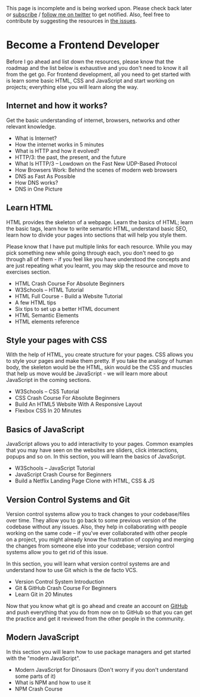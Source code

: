 <div className='alert alert-primary' style={{ marginBottom: '-10px'}}>
  This page is incomplete and is being worked upon. Please check back later or <a href='/signup'>subscribe</a> / <a href='https://twitter.com/kamranahmedse'>follow me on twitter</a> to get notified. Also, feel free to contribute by suggesting the resources in <a href='https://github.com/kamranahmedse/developer-roadmap'>the issues</a>.
</div>

# Become a Frontend Developer
Before I go ahead and list down the resources, please know that the roadmap and the list below is exhaustive and you don't need to know it all from the get go. For frontend development, all you need to get started with is learn some basic HTML, CSS and JavaScript and start working on projects; everything else you will learn along the way. 

## Internet and how it works?

Get the basic understanding of internet, browsers, networks and other relevant knowledge. 

* <BadgeLink badgeText='Read' href='/guides/what-is-internet'>What is Internet?</BadgeLink>
* <BadgeLink badgeText='Watch' href='https://www.youtube.com/watch?v=7_LPdttKXPc'>How the internet works in 5 minutes</BadgeLink>
* <BadgeLink badgeText='Read' href='https://kamranahmed.info/blog/2016/08/13/http-in-depth/'>What is HTTP and how it evolved?</BadgeLink>
* <BadgeLink badgeText='Read' href='https://blog.cloudflare.com/http3-the-past-present-and-future/'>HTTP/3: the past, the present, and the future</BadgeLink>
* <BadgeLink badgeText='Read' href='https://kinsta.com/blog/http3/'>What Is HTTP/3 – Lowdown on the Fast New UDP-Based Protocol</BadgeLink>
* <BadgeLink badgeText='Read' href='https://www.html5rocks.com/en/tutorials/internals/howbrowserswork/'>How Browsers Work: Behind the scenes of modern web browsers</BadgeLink>
* <BadgeLink badgeText='Watch' href='https://www.youtube.com/watch?v=Rck3BALhI5c'>DNS as Fast As Possible</BadgeLink>
* <BadgeLink badgeText='Read' href='https://howdns.works/'>How DNS works?</BadgeLink>
* <BadgeLink badgeText='Read' href='/guides/dns-in-one-picture'>DNS in One Picture</BadgeLink>

## Learn HTML
HTML provides the skeleton of a webpage. Learn the basics of HTML; learn the basic tags, learn how to write semantic HTML, understand basic SEO, learn how to divide your pages into sections that will help you style them. 

Please know that I have put multiple links for each resource. While you may pick something new while going through each, you don't need to go through all of them - if you feel like you have understood the concepts and are just repeating what you learnt, you may skip the resource and move to exercises section.
 

* <BadgeLink badgeText='Watch' href='https://www.youtube.com/watch?v=UB1O30fR-EE'>HTML Crash Course For Absolute Beginners</BadgeLink>
* <BadgeLink badgeText='Read' href='https://www.w3schools.com/html/default.asp'>W3Schools – HTML Tutorial</BadgeLink>
* <BadgeLink badgeText='Watch' href='https://www.youtube.com/watch?v=pQN-pnXPaVg'>HTML Full Course - Build a Website Tutorial</BadgeLink>
* <BadgeLink badgeText='Read' href='https://hacks.mozilla.org/2016/08/a-few-html-tips/'>A few HTML tips</BadgeLink>
* <BadgeLink badgeText='Read' href='https://hackernoon.com/six-tips-to-set-up-a-better-html-document-ud1033z3z'>Six tips to set up a better HTML document</BadgeLink>
* <BadgeLink badgeText='Read' href='https://www.w3schools.com/html/html5_semantic_elements.asp'>HTML Semantic Elements</BadgeLink> 
* <BadgeLink badgeText='Read' href='https://developer.mozilla.org/en-US/docs/Web/HTML/Element'>HTML elements reference</BadgeLink> 

## Style your pages with CSS
With the help of HTML, you create structure for your pages. CSS allows you to style your pages and make them pretty. If you take the analogy of human body, the skeleton would be the HTML, skin would be the CSS and muscles that help us move would be JavaScript - we will learn more about JavaScript in the coming sections.

* <BadgeLink badgeText='Read' href='https://www.w3schools.com/css/'>W3Schools – CSS Tutorial</BadgeLink>
* <BadgeLink badgeText='Watch' href='https://www.youtube.com/watch?v=yfoY53QXEnI'>CSS Crash Course For Absolute Beginners</BadgeLink>
* <BadgeLink badgeText='Watch' href='https://www.youtube.com/watch?v=Wm6CUkswsNw'>Build An HTML5 Website With A Responsive Layout</BadgeLink>
* <BadgeLink badgeText='Watch' href='https://youtu.be/JJSoEo8JSnc?t=46'>Flexbox CSS In 20 Minutes</BadgeLink>

## Basics of JavaScript
JavaScript allows you to add interactivity to your pages. Common examples that you may have seen on the websites are sliders, click interactions, popups and so on. In this section, you will learn the basics of JavaScript.

* <BadgeLink badgeText='Read' href='https://www.w3schools.com/js/'>W3Schools – JavaScript Tutorial</BadgeLink>
* <BadgeLink badgeText='Watch' href='https://youtu.be/hdI2bqOjy3c?t=2'>JavaScript Crash Course for Beginners</BadgeLink>
* <BadgeLink badgeText='Watch' href='https://youtu.be/P7t13SGytRk?t=22'>Build a Netflix Landing Page Clone with HTML, CSS & JS</BadgeLink>

## Version Control Systems and Git

Version control systems allow you to track changes to your codebase/files over time. They allow you to go back to some previous version of the codebase without any issues. Also, they help in collaborating with people working on the same code – if you’ve ever collaborated with other people on a project, you might already know the frustration of copying and merging the changes from someone else into your codebase; version control systems allow you to get rid of this issue.

In this section, you will learn what version control systems are and understand how to use Git which is the de facto VCS.  

* <BadgeLink badgeText='Watch' href='https://www.youtube.com/watch?v=zbKdDsNNOhg'>Version Control System Introduction</BadgeLink>
* <BadgeLink badgeText='Watch' href='https://www.youtube.com/watch?v=SWYqp7iY_Tc'>Git & GitHub Crash Course For Beginners</BadgeLink>
* <BadgeLink badgeText='Watch' href='https://youtu.be/Y9XZQO1n_7c?t=21'>Learn Git in 20 Minutes</BadgeLink>

Now that you know what git is go ahead and create an account on [GitHub](https://github.com) and push everything that you do from now on to GitHub so that you can get the practice and get it reviewed from the other people in the community.

## Modern JavaScript

In this section you will learn how to use package managers and get started with the "modern JavaScript".

* <BadgeLink badgeText='Read' href='https://medium.com/the-node-js-collection/modern-javascript-explained-for-dinosaurs-f695e9747b70'>Modern JavaScript for Dinosaurs (Don't worry if you don't understand some parts of it)</BadgeLink>
* <BadgeLink badgeText='Watch' href='https://www.youtube.com/watch?v=8Rmj5UY5mJk'>What is NPM and how to use it</BadgeLink>
* <BadgeLink badgeText='Watch' href='https://www.youtube.com/watch?v=jHDhaSSKmB0'>NPM Crash Course</BadgeLink>

<br />
<br />
<br />
<br />
<br />
<br />
